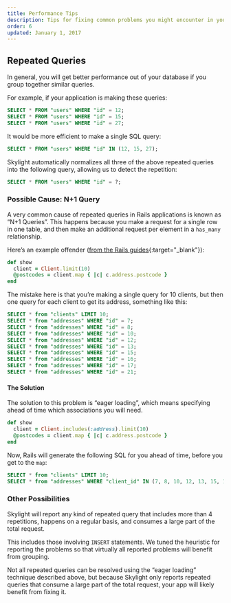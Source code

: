 ```yaml
---
title: Performance Tips
description: Tips for fixing common problems you might encounter in your application.
order: 6
updated: January 1, 2017
---
```


## Repeated Queries

In general, you will get better performance out of your database if you group together similar queries.

For example, if your application is making these queries:

```sql
SELECT * FROM "users" WHERE "id" = 12;
SELECT * FROM "users" WHERE "id" = 15;
SELECT * FROM "users" WHERE "id" = 27;
```

It would be more efficient to make a single SQL query:

```sql
SELECT * FROM "users" WHERE "id" IN (12, 15, 27);
```

Skylight automatically normalizes all three of the above repeated queries into the following query, allowing us to detect the repetition:

```sql
SELECT * FROM "users" WHERE "id" = ?;
```

### Possible Cause: N+1 Query

A very common cause of repeated queries in Rails applications is known as “N+1 Queries”. This happens because you make a request for a single row in one table, and then make an additional request per element in a `has_many` relationship.

Here’s an example offender ([from the Rails guides](http://guides.rubyonrails.org/active_record_querying.html#eager-loading-associations){:target="_blank"}):

```ruby
def show
  client = Client.limit(10)
  @postcodes = client.map { |c| c.address.postcode }
end
```

The mistake here is that you’re making a single query for 10 clients, but then one query for each client to get its address, something like this:

```sql
SELECT * from "clients" LIMIT 10;
SELECT * from "addresses" WHERE "id" = 7;
SELECT * from "addresses" WHERE "id" = 8;
SELECT * from "addresses" WHERE "id" = 10;
SELECT * from "addresses" WHERE "id" = 12;
SELECT * from "addresses" WHERE "id" = 13;
SELECT * from "addresses" WHERE "id" = 15;
SELECT * from "addresses" WHERE "id" = 16;
SELECT * from "addresses" WHERE "id" = 17;
SELECT * from "addresses" WHERE "id" = 21;
```


#### The Solution

The solution to this problem is “eager loading”, which means specifying ahead of time which associations you will need.

```ruby
def show
  client = Client.includes(:address).limit(10)
  @postcodes = client.map { |c| c.address.postcode }
end
```

Now, Rails will generate the following SQL for you ahead of time, before you get to the `map`:

```sql
SELECT * from "clients" LIMIT 10;
SELECT * from "addresses" WHERE "client_id" IN (7, 8, 10, 12, 13, 15, 16, 17, 21);
```


### Other Possibilities

Skylight will report any kind of repeated query that includes more than 4 repetitions, happens on a regular basis, and consumes a large part of the total request.

This includes those involving `INSERT` statements. We tuned the heuristic for reporting the problems so that virtually all reported problems will benefit from grouping.

Not all repeated queries can be resolved using the “eager loading” technique described above, but because Skylight only reports repeated queries that consume a large part of the total request, your app will likely benefit from fixing it.

